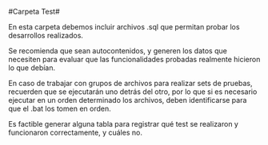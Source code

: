 #Carpeta Test# 

En esta carpeta debemos incluir archivos .sql que permitan probar los desarrollos realizados.

Se recomienda que sean autocontenidos, y generen los datos que necesiten para evaluar que las funcionalidades probadas realmente hicieron lo que debían.

En caso de trabajar con grupos de archivos para realizar sets de pruebas, recuerden que se ejecutarán uno detrás del otro, por lo que si es necesario ejecutar en un orden determinado los archivos, deben identificarse para que el .bat los tomen en orden.

Es factible generar alguna tabla para registrar qué test se realizaron y funcionaron correctamente, y cuáles no.



